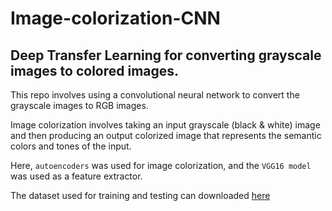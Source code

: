 # Image-colorization-CNN
## Deep Transfer Learning for converting grayscale images to colored images.

This repo involves using a convolutional neural network to convert the grayscale images to RGB images.

Image colorization involves taking an input grayscale (black & white) image and then producing an output colorized image that represents the semantic colors and tones of the input.

Here, `autoencoders` was used for image colorization, and the `VGG16 model` was used as a feature extractor.

The dataset used for training and testing can downloaded [here](https://google.com)
